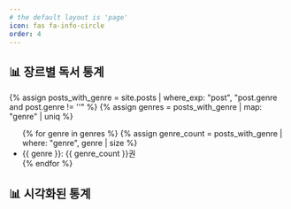```yaml
---
# the default layout is 'page'
icon: fas fa-info-circle
order: 4
---
```


## 📊 장르별 독서 통계

{% assign posts_with_genre = site.posts | where_exp: "post", "post.genre and post.genre != ''" %}
{% assign genres = posts_with_genre | map: "genre" | uniq %}

<ul>
  {% for genre in genres %}
    {% assign genre_count = posts_with_genre | where: "genre", genre | size %}
    <li>{{ genre }}: {{ genre_count }}권</li>
  {% endfor %}
</ul>

## 📊 시각화된 통계

<canvas id="genreChart" width="400" height="400"></canvas>

<!-- Chart.js 로드 -->
<script src="https://cdn.jsdelivr.net/npm/chart.js"></script>

<script>
  document.addEventListener("DOMContentLoaded", function() {
    const ctx = document.getElementById('genreChart').getContext('2d');

    // Liquid로 생성한 데이터를 JavaScript 변수에 전달
    const labels = JSON.parse('{{ genres | jsonify }}');
    const data = [
      {% for genre in genres %}
        {{ posts_with_genre | where: "genre", genre | size }}{% if forloop.last == false %}, {% endif %}
      {% endfor %}
    ];

    // 디버깅: 데이터 확인
    console.log("📊 장르 목록 (labels):", labels);
    console.log("📈 장르별 수량 (data):", data);

    // 데이터 유효성 검사
    if (!labels || !data || labels.length === 0 || data.length === 0) {
      console.error("❌ 차트를 생성할 데이터가 없습니다.");
      return;
    }

    // Chart.js로 차트 생성
    new Chart(ctx, {
      type: 'bar',
      data: {
        labels: labels,
        datasets: [{
          label: '독서 장르별 통계',
          data: data,
          backgroundColor: [
            'rgba(255, 99, 132, 0.6)',
            'rgba(54, 162, 235, 0.6)',
            'rgba(255, 206, 86, 0.6)',
            'rgba(75, 192, 192, 0.6)',
            'rgba(153, 102, 255, 0.6)',
            'rgba(255, 159, 64, 0.6)'
          ],
          borderWidth: 1
        }]
      },
      options: {
        responsive: true,
        scales: {
          y: {
            beginAtZero: true
          }
        }
      }
    });
  });
</script>